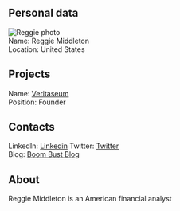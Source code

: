## Personal data
![Reggie photo](https://blog.veritaseum.com/images/sampledata/ReggiHeadshort.jpg)  
Name: Reggie Middleton  
Location: United States	
## Projects 
Name: [Veritaseum](../projects/veritaseum.md)  
Position: Founder
## Contacts
LinkedIn:  [Linkedin](https://www.linkedin.com/in/reggiemiddleton) 
Twitter: [Twitter](https://twitter.com/reggiemiddleton)  
Blog: [Boom Bust Blog](http://www.boombustblog.com/)
## About
Reggie Middleton is an American financial analyst
